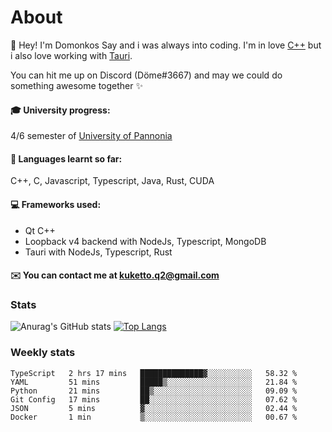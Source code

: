 # About

👋 Hey! I'm Domonkos Say and i was always into coding. I'm in love [C++](https://github.com/KuKetto/GreenHouseProject "C++") but i also love working with [Tauri](https://github.com/KuKetto/BNBVisualizer "Tauri"). 

You can hit me up on Discord (Döme#3667) and may we could do something awesome together ✨ 

#### 🎓 University progress: 
4/6 semester of [University of Pannonia](https://mik.uni-pannon.hu/en/ "University of Pannonia") 

#### 📖 Languages learnt so far: 
C++, C, Javascript, Typescript, Java, Rust, CUDA 

#### 💻 Frameworks used: 
  - Qt C++
  - Loopback v4 backend with NodeJs, Typescript, MongoDB
  - Tauri with NodeJs, Typescript, Rust

#### ✉️ You can contact me at kuketto.q2@gmail.com

### Stats

![Anurag's GitHub stats](https://github-readme-stats.vercel.app/api?username=KuKetto&theme=tokyonight&show_icons=true)
[![Top Langs](https://github-readme-stats.vercel.app/api/top-langs/?username=KuKetto&layout=compact)](https://github.com/KuKetto/github-readme-stats)

### Weekly stats

<!--START_SECTION:waka-->

```text
TypeScript   2 hrs 17 mins   ██████████████▓░░░░░░░░░░   58.32 %
YAML         51 mins         █████▒░░░░░░░░░░░░░░░░░░░   21.84 %
Python       21 mins         ██▒░░░░░░░░░░░░░░░░░░░░░░   09.09 %
Git Config   17 mins         ██░░░░░░░░░░░░░░░░░░░░░░░   07.62 %
JSON         5 mins          ▓░░░░░░░░░░░░░░░░░░░░░░░░   02.44 %
Docker       1 min           ▒░░░░░░░░░░░░░░░░░░░░░░░░   00.67 %
```

<!--END_SECTION:waka-->
